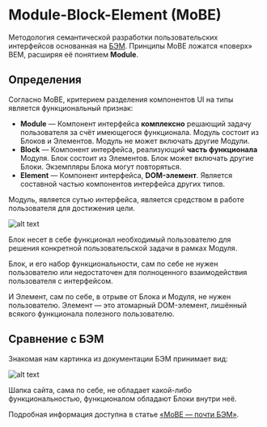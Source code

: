 # Module-Block-Element (MoBE)

Методология семантической разработки пользовательских интерфейсов основанная на [БЭМ](https://bem.info). Принципы MoBE ложатся «поверх» BEM, расширяя её понятием **Module**.

## Определения

Согласно MoBE, критерием разделения компонентов UI на типы является функциональный признак:

  - **Module** — Компонент интерфейса **комплексно** решающий задачу пользователя за счёт имеющегося функционала. Модуль состоит из Блоков и Элементов. Модуль не может включать другие Модули.
  - **Block** — Компонент интерфейса, реализующий **часть функционала** Модуля. Блок состоит из Элементов. Блок может включать другие Блоки. Экземпляры Блока могут повторяться.
  - **Element** — Компонент интерфейса, **DOM-элемент**. Является составной частью компонентов интерфейса других типов.

Модуль, является сутью интерфейса, является средством в работе пользователя для достижения цели.

![alt text](http://static.matov.pro/public/images/content/blog/mobe/mobe__module-blocks.png "MoBE-структура компонентов интерфейса «Модуль — Блок»")

Блок несет в себе функционал необходимый пользователю для решения конкретной пользовательской задачи в рамках Модуля.

Блок, и его набор функциональности, сам по себе не нужен пользователю или недостаточен для полноценного взаимодействия пользователя с интерфейсом.

И Элемент, сам по себе, в отрыве от Блока и Модуля, не нужен пользователю. Элемент — это атомарный DOM-элемент, лишённый всякого функционала полезного пользователю.

## Сравнение с БЭМ

Знакомая нам картинка из документации БЭМ принимает вид:

![alt text](http://static.matov.pro/public/images/content/blog/mobe/bem__2.png "MoBE-структура компонентов интерфейса «Модуль — Блок»")

Шапка сайта, сама по себе, не обладает какой-либо функциональностью, функционалом обладают Блоки внутри неё.

Подробная информация доступна в статье [«MoBE — почти БЭМ»](http://www.matov.pro/blog/mobe).
